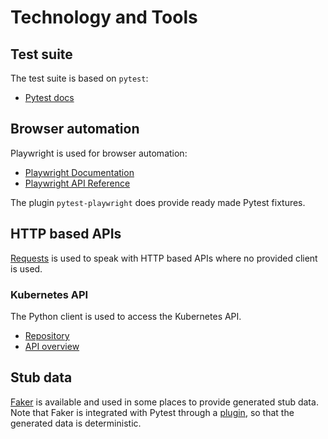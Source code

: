 # Technology and Tools

## Test suite

The test suite is based on `pytest`:

- [Pytest docs](https://docs.pytest.org/en/7.2.x/)

## Browser automation

Playwright is used for browser automation:

- [Playwright Documentation](https://playwright.dev/python/docs/intro)
- [Playwright API Reference](https://playwright.dev/python/docs/api/class-playwright)

The plugin `pytest-playwright` does provide ready made Pytest fixtures.

## HTTP based APIs

[Requests][requests-docs] is used to speak with HTTP based APIs where no
provided client is used.

[requests-docs]: https://docs.python-requests.org/en/latest/index.html

### Kubernetes API

The Python client is used to access the Kubernetes API.

- [Repository](https://github.com/kubernetes-client/python)
- [API overview](https://github.com/kubernetes-client/python/blob/master/kubernetes/README.md#documentation-for-api-endpoints)

## Stub data

[Faker][faker-docs] is available and used in some places to provide generated
stub data. Note that Faker is integrated with Pytest through a
[plugin][faker-pytest], so that the generated data is deterministic.

[faker-docs]: https://faker.readthedocs.io/en/master/
[faker-pytest]: https://faker.readthedocs.io/en/master/pytest-fixtures.html
